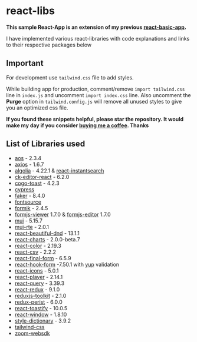 # react-libs

**This sample React-App is an extension of my previous [react-basic-app](https://github.com/nishkohli96/react-basic-app).** 

I have implemented various react-libraries with code explanations and links to their respective packages below

## Important

For development use `tailwind.css` file to add styles.

While building app for production, comment/remove `import tailwind.css` line in `index.js` and uncomment `import index.css` line. Also uncomment the **Purge** option in `tailwind.config.js` will remove all unused styles to give you an optimized css file.

**If you found these snippets helpful, please star the repository. It would make my day if you consider [buying me a coffee](https://www.buymeacoffee.com/nish1896). Thanks**

## List of Libraries used

- [aos](https://www.npmjs.com/package/aos) - 2.3.4
- [axios](https://www.npmjs.com/package/axios) - 1.6.7
- [algolia](https://www.algolia.com/doc/guides/building-search-ui/widgets/showcase/react/) - 4.22.1 & [react-instantsearch](https://www.npmjs.com/package/react-instantsearch)
- [ck-editor-react](https://www.npmjs.com/package/@ckeditor/ckeditor5-react) - 6.2.0
- [cogo-toast](https://www.npmjs.com/package/cogo-toast) - 4.2.3
- [cypress](https://www.cypress.io/)
- [faker](https://fakerjs.dev/) - 8.4.0
- [fontsource](https://fontsource.org/)
- [formik](https://www.npmjs.com/package/formik) - 2.4.5
- [formjs-viewer](https://github.com/bpmn-io/form-js/tree/develop/packages/form-js-viewer) 1.7.0 & [formjs-editor](https://github.com/bpmn-io/form-js/tree/develop/packages/form-js-editor) 1.7.0
- [mui](https://mui.com/) - 5.15.7
- [mui-rte](https://www.npmjs.com/package/mui-rte) - 2.0.1
- [react-beautiful-dnd](https://www.npmjs.com/package/react-beautiful-dnd) - 13.1.1
- [react-charts](https://www.npmjs.com/package/react-charts) - 2.0.0-beta.7
- [react-color](https://casesandberg.github.io/react-color/) - 2.19.3
- [react-csv](https://www.npmjs.com/package/react-csv) - 2.2.2
- [react-final-form](https://final-form.org/react) - 6.5.9
- [react-hook-form](https://react-hook-form.com/) -7.50.1 with [yup](https://www.npmjs.com/package/yup) validation
- [react-icons](https://www.npmjs.com/package/react-icons) - 5.0.1
- [react-player](https://www.npmjs.com/package/react-player) - 2.14.1
- [react-query](https://www.npmjs.com/package/react-query) - 3.39.3
- [react-redux](https://www.npmjs.com/package/react-redux) - 9.1.0
- [reduxjs-toolkit](https://www.npmjs.com/package/@reduxjs/toolkit) - 2.1.0
- [redux-perist](https://www.npmjs.com/package/redux-persist) - 6.0.0
- [react-toastify](https://www.npmjs.com/package/react-toastify) - 10.0.5
- [react-window](https://www.npmjs.com/package/react-window) - 1.8.10
- [style-dictionary](https://amzn.github.io/style-dictionary/#/) - 3.9.2
- [tailwind-css](https://tailwindcss.com/)
- [zoom-websdk](https://www.npmjs.com/package/@zoomus/websdk)
